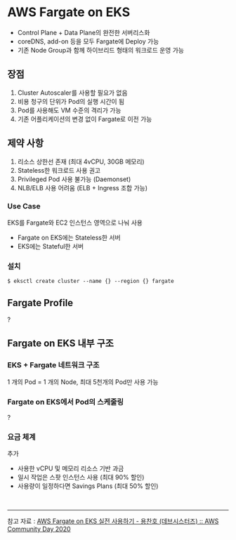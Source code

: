 # AWS Fargate on EKS

- Control Plane + Data Plane의 완전한 서버리스화
- coreDNS, add-on 등을 모두 Fargate에 Deploy 가능
- 기존 Node Group과 함께 하이브리드 형태의 워크로드 운영 가능

## 장점

1. Cluster Autoscaler를 사용할 필요가 없음
2. 비용 청구의 단위가 Pod의 실행 시간이 됨
3. Pod를 사용해도 VM 수준의 격리가 가능
4. 기존 어플리케이션의 변경 없이 Fargate로 이전 가능

## 제약 사항

1. 리소스 상한선 존재 (최대 4vCPU, 30GB 메모리)
2. Stateless한 워크로드 사용 권고
3. Privileged Pod 사용 불가능 (Daemonset)
4. NLB/ELB 사용 어려움 (ELB + Ingress 조합 가능)

### Use Case

EKS를 Fargate와 EC2 인스턴스 영역으로 나눠 사용

- Fargate on EKS에는 Stateless한 서버
- EKS에는 Stateful한 서버

### 설치

```shell
$ eksctl create cluster --name {} --region {} fargate
```

## Fargate Profile

?

## Fargate on EKS 내부 구조

### EKS + Fargate 네트워크 구조

1 개의 Pod = 1 개의 Node, 최대 5천개의 Pod만 사용 가능

### Fargate on EKS에서 Pod의 스케줄링

?

### 요금 체계

추가

- 사용한 vCPU 및 메모리 리소스 기반 과금
- 일시 작업은 스팟 인스턴스 사용 (최대 90% 할인)
- 사용량이 일정하다면 Savings Plans (최대 50% 할인)

<br>

---

참고 자료 : [AWS Fargate on EKS 실전 사용하기 - 용찬호 (데브시스터즈) :: AWS Community Day 2020](https://www.youtube.com/watch?v=N0uLK5syctU)
